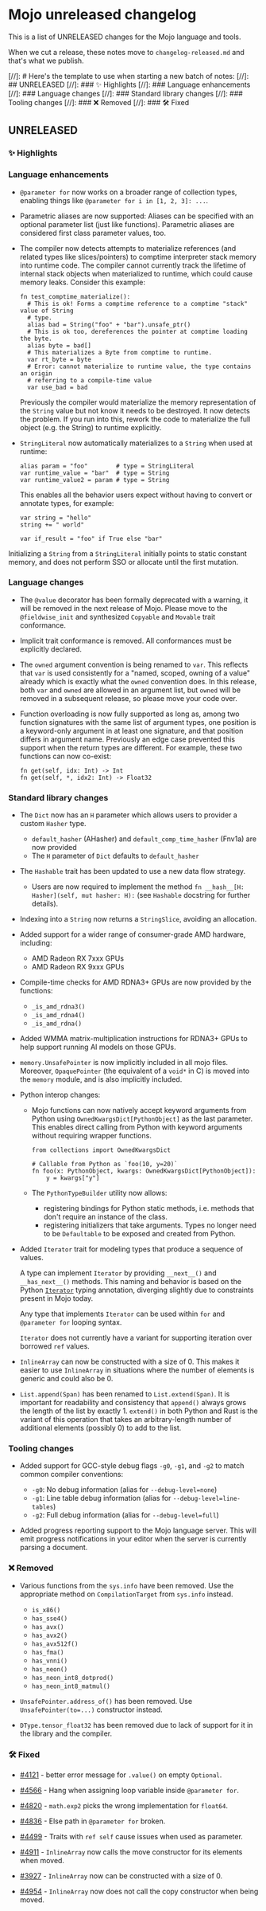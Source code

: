 # Mojo unreleased changelog

This is a list of UNRELEASED changes for the Mojo language and tools.

When we cut a release, these notes move to `changelog-released.md` and that's
what we publish.

[//]: # Here's the template to use when starting a new batch of notes:
[//]: ## UNRELEASED
[//]: ### ✨ Highlights
[//]: ### Language enhancements
[//]: ### Language changes
[//]: ### Standard library changes
[//]: ### Tooling changes
[//]: ### ❌ Removed
[//]: ### 🛠️ Fixed

## UNRELEASED

### ✨ Highlights

### Language enhancements

- `@parameter for` now works on a broader range of collection types, enabling
  things like `@parameter for i in [1, 2, 3]: ...`.

- Parametric aliases are now supported: Aliases can be specified with an
  optional parameter list (just like functions). Parametric aliases are
  considered first class parameter values, too.

- The compiler now detects attempts to materialize references (and related types
  like slices/pointers) to comptime interpreter stack memory into runtime code.
  The compiler cannot currently track the lifetime of internal stack objects
  when materialized to runtime, which could cause memory leaks.  Consider this
  example:

  ```mojo
  fn test_comptime_materialize():
    # This is ok! Forms a comptime reference to a comptime "stack" value of String
    # type.
    alias bad = String("foo" + "bar").unsafe_ptr()
    # This is ok too, dereferences the pointer at comptime loading the byte.
    alias byte = bad[]
    # This materializes a Byte from comptime to runtime.
    var rt_byte = byte
    # Error: cannot materialize to runtime value, the type contains an origin
    # referring to a compile-time value
    var use_bad = bad
  ```

  Previously the compiler would materialize the memory representation of the
  `String` value but not know it needs to be destroyed.  It now detects the
  problem. If you run into this, rework the code to materialize the full object
  (e.g. the String) to runtime explicitly.

- `StringLiteral` now automatically materializes to a `String` when used at
  runtime:

  ```mojo
  alias param = "foo"        # type = StringLiteral
  var runtime_value = "bar"  # type = String
  var runtime_value2 = param # type = String
  ```

  This enables all the behavior users expect without having to convert
  or annotate types, for example:

  ```mojo
  var string = "hello"
  string += " world"

  var if_result = "foo" if True else "bar"
  ```

Initializing a `String` from a `StringLiteral` initially points to static
constant memory, and does not perform SSO or allocate until the first
mutation.

### Language changes

- The `@value` decorator has been formally deprecated with a warning, it will
  be removed in the next release of Mojo.  Please move to the `@fieldwise_init`
  and synthesized `Copyable` and `Movable` trait conformance.

- Implicit trait conformance is removed. All conformances must be explicitly
  declared.

- The `owned` argument convention is being renamed to `var`. This reflects that
  `var` is used consistently for a "named, scoped, owning of a value" already
  which is exactly what the `owned` convention does.  In this release, both
  `var` and `owned` are allowed in an argument list, but `owned` will be removed
  in a subsequent release, so please move your code over.

- Function overloading is now fully supported as long as, among two function
  signatures with the same list of argument types, one position is a
  keyword-only argument in at least one signature, and that position differs in
  argument name. Previously an edge case prevented this support when the return
  types are different. For example, these two functions can now co-exist:

  ```mojo
  fn get(self, idx: Int) -> Int
  fn get(self, *, idx2: Int) -> Float32
  ```

### Standard library changes

- The `Dict` now has an `H` parameter which allows users to provider a
  custom `Hasher` type.
  - `default_hasher` (AHasher) and `default_comp_time_hasher` (Fnv1a)
    are now provided
  - The `H` parameter of `Dict` defaults to `default_hasher`

- The `Hashable` trait has been updated to use a new data flow strategy.
  - Users are now required to implement the method
    `fn __hash__[H: Hasher](self, mut hasher: H):`
    (see `Hashable` docstring for further details).

- Indexing into a `String` now returns a `StringSlice`, avoiding an allocation.

- Added support for a wider range of consumer-grade AMD hardware, including:
  - AMD Radeon RX 7xxx GPUs
  - AMD Radeon RX 9xxx GPUs
- Compile-time checks for AMD RDNA3+ GPUs are now provided by the functions:
  - `_is_amd_rdna3()`
  - `_is_amd_rdna4()`
  - `_is_amd_rdna()`
- Added WMMA matrix-multiplication instructions for RDNA3+ GPUs to help support
  running AI models on those GPUs.

- `memory.UnsafePointer` is now implicitly included in all mojo files. Moreover,
  `OpaquePointer` (the equivalent of a `void*` in C) is moved into the `memory`
  module, and is also implicitly included.

- Python interop changes:

  - Mojo functions can now natively accept
    keyword arguments from Python using `OwnedKwargsDict[PythonObject]` as the
    last parameter. This enables direct calling from Python with keyword
    arguments without requiring wrapper functions.

    ```mojo
    from collections import OwnedKwargsDict

    # Callable from Python as `foo(10, y=20)`
    fn foo(x: PythonObject, kwargs: OwnedKwargsDict[PythonObject]):
        y = kwargs["y"]
    ```

  - The `PythonTypeBuilder` utility now allows:
    - registering bindings for Python static methods, i.e. methods that don't
      require an instance of the class.
    - registering initializers that take arguments. Types no longer need to be
      `Defaultable` to be exposed and created from Python.

- Added `Iterator` trait for modeling types that produce a sequence of values.

  A type can implement `Iterator` by providing `__next__()` and `__has_next__()`
  methods. This naming and behavior is based on
  the Python
  [`Iterator`](https://docs.python.org/3/library/collections.abc.html#collections.abc.Iterator)
  typing annotation, diverging slightly due to constraints present in Mojo today.

  Any type that implements `Iterator` can be used within `for` and
  `@parameter for` looping syntax.

  `Iterator` does not currently have a variant for supporting iteration over
  borrowed `ref` values.

- `InlineArray` can now be constructed with a size of 0. This makes it easier to
  use `InlineArray` in situations where the number of elements is generic and
  could also be 0.

- `List.append(Span)` has been renamed to `List.extend(Span)`. It is important
  for readability and consistency that `append()` always grows the length of
  the list by exactly 1. `extend()` in both Python and Rust is the variant of
  this operation that takes an arbitrary-length number of additional elements
  (possibly 0) to add to the list.

### Tooling changes

- Added support for GCC-style debug flags `-g0`, `-g1`, and `-g2` to match
  common compiler conventions:
  - `-g0`: No debug information (alias for `--debug-level=none`)
  - `-g1`: Line table debug information (alias for `--debug-level=line-tables`)
  - `-g2`: Full debug information (alias for `--debug-level=full`)

- Added progress reporting support to the Mojo language server. This will emit progress
  notifications in your editor when the server is currently parsing a document.

### ❌ Removed

- Various functions from the `sys.info` have been removed.  Use the appropriate method
  on `CompilationTarget` from `sys.info` instead.
  - `is_x86()`
  - `has_sse4()`
  - `has_avx()`
  - `has_avx2()`
  - `has_avx512f()`
  - `has_fma()`
  - `has_vnni()`
  - `has_neon()`
  - `has_neon_int8_dotprod()`
  - `has_neon_int8_matmul()`

- `UnsafePointer.address_of()` has been removed.  Use `UnsafePointer(to=...)`
  constructor instead.

- `DType.tensor_float32` has been removed due to lack of support for it in the
  library and the compiler.

### 🛠️ Fixed

- [#4121](https://github.com/modular/modular/issues/4121) - better error message
  for `.value()` on empty `Optional`.

- [#4566](https://github.com/modular/modular/issues/4566) - Hang when assigning
  loop variable inside `@parameter for`.

- [#4820](https://github.com/modular/modular/issues/4820) - `math.exp2` picks
  the wrong implementation for `float64`.

- [#4836](https://github.com/modular/modular/issues/4836) - Else path in
  `@parameter for` broken.

- [#4499](https://github.com/modular/modular/issues/4499) - Traits with
  `ref self` cause issues when used as parameter.

- [#4911](https://github.com/modular/modular/issues/4911) - `InlineArray`
  now calls the move constructor for its elements when moved.

- [#3927](https://github.com/modular/modular/issues/3927) - `InlineArray`
  now can be constructed with a size of 0.

- [#4954](https://github.com/modular/modular/issues/4954) - `InlineArray`
  now does not call the copy constructor when being moved.
